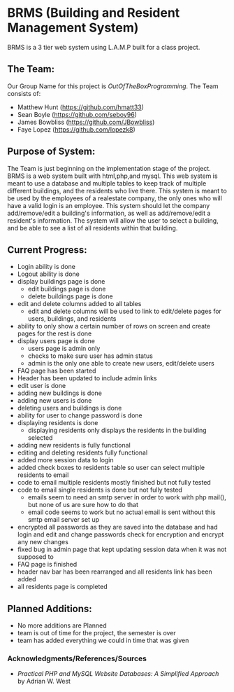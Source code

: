 # BRMS (Building and Resident Management System)
BRMS is a 3 tier web system using L.A.M.P built for a class project.

## The Team:
Our Group Name for this project is *OutOfTheBoxProgramming*. The Team consists of:

* Matthew Hunt (https://github.com/hmatt33)
* Sean Boyle (https://github.com/seboy96)
* James Bowbliss (https://github.com/JBowbliss)
* Faye Lopez (https://github.com/lopezk8)

## Purpose of System:
The Team is just beginning on the implementation stage of the project. BRMS is a web system built with html,php,and mysql. This web system is meant to use a database and multiple tables to keep track of multiple different buildings, and the residents who live there. This system is meant to be used by the employees of a realestate company, the only ones who will have a valid login is an employee. This system should let the company add/remove/edit a building's information, as well as add/remove/edit a resident's information. The system will allow the user to select a building, and be able to see a list of all residents within that building.

## Current Progress:
* Login ability is done
* Logout ability is done
* display buildings page is done
    * edit buildings page is done
    * delete buildings page is done
* edit and delete columns added to all tables
    * edit and delete columns will be used to link to edit/delete pages for users, buildings, and residents
* ability to only show a certain number of rows on screen and create pages for the rest is done
* display users page is done
    * users page is admin only
    * checks to make sure user has admin status
    * admin is the only one able to create new users, edit/delete users
* FAQ page has been started
* Header has been updated to include admin links
* edit user is done
* adding new buildings is done
* adding new users is done
* deleting users and buildings is done
* ability for user to change password is done
* displaying residents is done
	* displaying residents only displays the residents in the building selected
* adding new residents is fully functional
* editing and deleting residents fully functional
* added more session data to login
* added check boxes to residents table so user can select multiple residents to email
* code to email multiple residents mostly finished but not fully tested
* code to email single residents is done but not fully tested
  * emails seem to need an smtp server in order to work with php mail(), but none of us are sure how to do that
  * email code seems to work but no actual email is sent without this smtp email server set up
* encrypted all passwords as they are saved into the database and had login and edit and change passwords check for encryption and encrypt any new changes
* fixed bug in admin page that kept updating session data when it was not supposed to
* FAQ page is finished
* header nav bar has been rearranged and all residents link has been added
* all residents page is completed

## Planned Additions:
* No more additions are Planned
* team is out of time for the project, the semester is over
* team has added everything we could in time that was given


### Acknowledgments/References/Sources

* *Practical PHP and MySQL Website Databases: A Simplified Approach* by Adrian W. West
